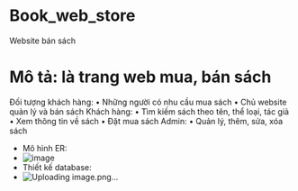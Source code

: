 # Book_web_store
 Website bán sách
 
# Mô tả: là trang web mua, bán sách
Đối tượng khách hàng:
•	Những người có nhu cầu mua sách
•	Chủ website quản lý và bán sách
Khách hàng:
•	Tìm kiếm sách theo tên, thể loại, tác giả
•	Xem thông tin về sách
•	Đặt mua sách
Admin:
•	Quản lý, thêm, sửa, xóa sách


-	Mô hình ER:
-	![image](https://user-images.githubusercontent.com/49164540/114424551-6f784800-9be2-11eb-9739-529d2b8a3c99.png)
-	Thiết kế database:
-	![Uploading image.png…]()

